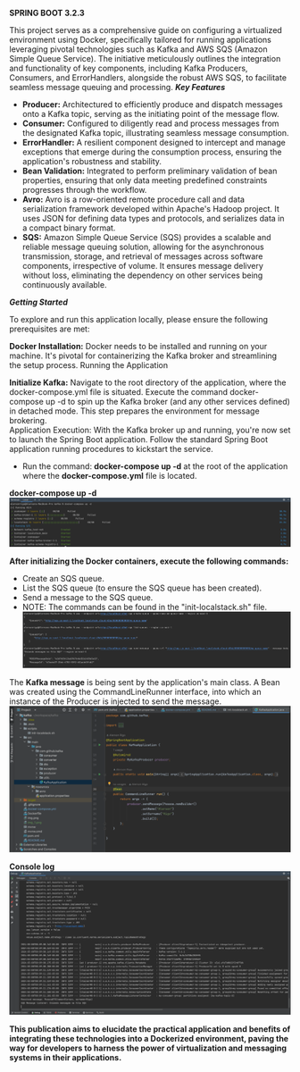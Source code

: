 **SPRING BOOT 3.2.3**

This project serves as a comprehensive guide on configuring a virtualized environment using Docker, specifically tailored for running applications leveraging pivotal technologies such as Kafka and AWS SQS (Amazon Simple Queue Service).
The initiative meticulously outlines the integration and functionality of key components, including Kafka Producers, Consumers, and ErrorHandlers, alongside the robust AWS SQS, to facilitate seamless message queuing and processing.
***Key Features***

- **Producer:** Architectured to efficiently produce and dispatch messages onto a Kafka topic, serving as the initiating point of the message flow.
- **Consumer:** Configured to diligently read and process messages from the designated Kafka topic, illustrating seamless message consumption.
- **ErrorHandler:** A resilient component designed to intercept and manage exceptions that emerge during the consumption process, ensuring the application's robustness and stability.
- **Bean Validation:** Integrated to perform preliminary validation of bean properties, ensuring that only data meeting predefined constraints progresses through the workflow.
- **Avro:** Avro is a row-oriented remote procedure call and data serialization framework developed within Apache's Hadoop project. It uses JSON for defining data types and protocols, and serializes data in a compact binary format.
- **SQS:** Amazon Simple Queue Service (SQS) provides a scalable and reliable message queuing solution, allowing for the asynchronous transmission, storage, and retrieval of messages across software components, irrespective of volume. It ensures message delivery without loss, eliminating the dependency on other services being continuously available.

***Getting Started***

To explore and run this application locally, please ensure the following prerequisites are met:

**Docker Installation:** Docker needs to be installed and running on your machine. It's pivotal for containerizing the Kafka broker and streamlining the setup process.
Running the Application

**Initialize Kafka:** Navigate to the root directory of the application, where the docker-compose.yml file is situated. Execute the command docker-compose up -d to spin up the Kafka broker (and any other services defined) in detached mode. This step prepares the environment for message brokering.<br>
Application Execution: With the Kafka broker up and running, you're now set to launch the Spring Boot application. Follow the standard Spring Boot application running procedures to kickstart the service.

- Run the command: **docker-compose up -d** at the root of the application where the **docker-compose.yml** file is located.

**docker-compose up -d**
![img_4.png](img_4.png)

**After initializing the Docker containers, execute the following commands:**

- Create an SQS queue.
- List the SQS queue (to ensure the SQS queue has been created).
- Send a message to the SQS queue.
- NOTE: The commands can be found in the "init-localstack.sh" file.
![img.png](img.png)

The **Kafka message** is being sent by the application's main class. A Bean was created using the CommandLineRunner interface, into which an instance of the Producer is injected to send the message.
![img_2.png](img_2.png)

**Console log**
![img_3.png](img_3.png)

**This publication aims to elucidate the practical application and benefits of integrating these technologies into a Dockerized environment, paving the way for developers to harness the power of virtualization and messaging systems in their applications.**